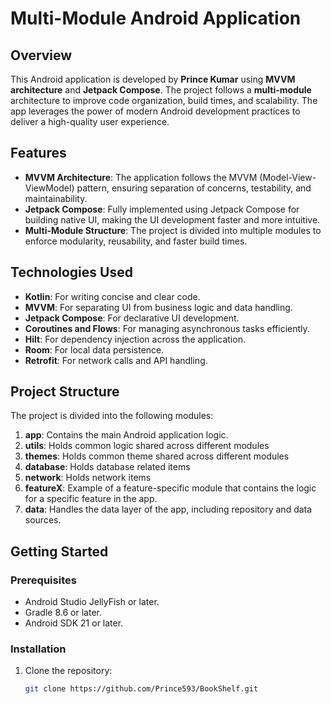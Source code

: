 # Multi-Module Android Application

## Overview

This Android application is developed by **Prince Kumar** using **MVVM architecture** and **Jetpack Compose**. The project follows a **multi-module** architecture to improve code organization, build times, and scalability. The app leverages the power of modern Android development practices to deliver a high-quality user experience.

## Features

- **MVVM Architecture**: The application follows the MVVM (Model-View-ViewModel) pattern, ensuring separation of concerns, testability, and maintainability.
- **Jetpack Compose**: Fully implemented using Jetpack Compose for building native UI, making the UI development faster and more intuitive.
- **Multi-Module Structure**: The project is divided into multiple modules to enforce modularity, reusability, and faster build times.

## Technologies Used

- **Kotlin**: For writing concise and clear code.
- **MVVM**: For separating UI from business logic and data handling.
- **Jetpack Compose**: For declarative UI development.
- **Coroutines and Flows**: For managing asynchronous tasks efficiently.
- **Hilt**: For dependency injection across the application.
- **Room**: For local data persistence.
- **Retrofit**: For network calls and API handling.

## Project Structure

The project is divided into the following modules:

1. **app**: Contains the main Android application logic.
2. **utils**: Holds common logic shared across different modules
3. **themes**: Holds common theme shared across different modules
4. **database**: Holds database related items
5. **network**: Holds network items
6. **featureX**: Example of a feature-specific module that contains the logic for a specific feature in the app.
7. **data**: Handles the data layer of the app, including repository and data sources.

## Getting Started

### Prerequisites

- Android Studio JellyFish or later.
- Gradle 8.6 or later.
- Android SDK 21 or later.

### Installation

1. Clone the repository:

   ```bash
   git clone https://github.com/Prince593/BookShelf.git
